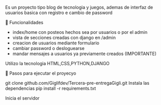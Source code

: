 Es un proyecto tipo blog de tecnologia y juegos, ademas de interfaz de usuarios basica con registro e cambio de password

🚀 Funcionalidades
- index/home con posteos hechos sea por usuarios o por el admin
- vista de secciones creadas con django en /admin
- creacion de usuarios mediante formulario
- cambiar password o desloguearse
- mandar mensajes a usuarios ya previamente creados (IMPORTANTE)
  

Utilizo la tecnologia HTML,CSS,PYTHON,DJANGO

📁 Pasos para ejecutar el proyecyo

git clone github.com/Giglifdev/Tercera-pre-entregaGigli.git
Instala las dependencias
pip install -r requirements.txt

Inicia el servidor
